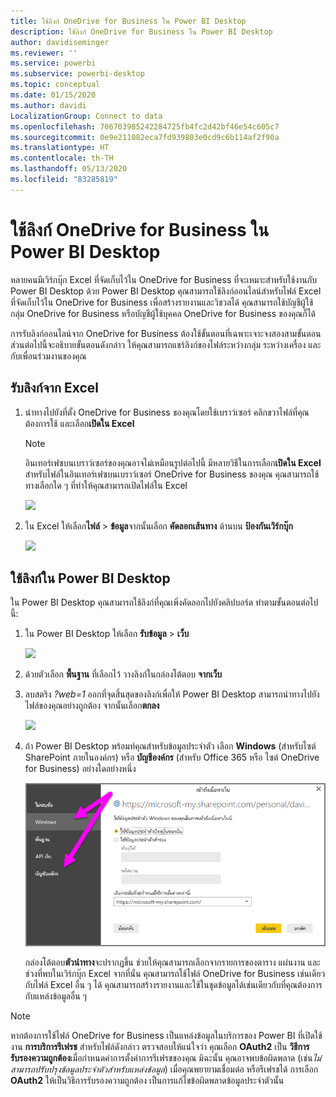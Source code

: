 ```yaml
---
title: ใช้ลิงก์ OneDrive for Business ใน Power BI Desktop
description: ใช้ลิงก์ OneDrive for Business ใน Power BI Desktop
author: davidiseminger
ms.reviewer: ''
ms.service: powerbi
ms.subservice: powerbi-desktop
ms.topic: conceptual
ms.date: 01/15/2020
ms.author: davidi
LocalizationGroup: Connect to data
ms.openlocfilehash: 706703985242284725fb4fc2d42bf46e54c605c7
ms.sourcegitcommit: 0e9e211082eca7fd939803e0cd9c6b114af2f90a
ms.translationtype: HT
ms.contentlocale: th-TH
ms.lasthandoff: 05/13/2020
ms.locfileid: "83285819"
---
```

# <a name="use-onedrive-for-business-links-in-power-bi-desktop"></a>ใช้ลิงก์ OneDrive for Business ใน Power BI Desktop
หลายคนมีเวิร์กบุ๊ก Excel ที่จัดเก็บไว้ใน OneDrive for Business ที่จะเหมาะสำหรับใช้งานกับ Power BI Desktop  ด้วย Power BI Desktop คุณสามารถใช้ลิงก์ออนไลน์สำหรับไฟล์ Excel ที่จัดเก็บไว้ใน OneDrive for Business เพื่อสร้างรายงานและวิชวลได้  คุณสามารถใช้บัญชีผู้ใช้กลุ่ม OneDrive for Business หรือบัญชีผู้ใช้บุคคล OneDrive for Business ของคุณก็ได้

การรับลิงก์ออนไลน์จาก OneDrive for Business ต้องใช้ขั้นตอนที่เฉพาะเจาะจงสองสามขั้นตอน ส่วนต่อไปนี้จะอธิบายขั้นตอนดังกล่าว ให้คุณสามารถแชร์ลิงก์ของไฟล์ระหว่างกลุ่ม ระหว่างเครื่อง และกับเพื่อนร่วมงานของคุณ

## <a name="get-a-link-from-excel"></a>รับลิงก์จาก Excel 
1. นำทางไปยังที่ตั้ง OneDrive for Business ของคุณโดยใช้เบราว์เซอร์ คลิกขวาไฟล์ที่คุณต้องการใช้ และเลือก**เปิดใน Excel**
   
   > [!NOTE]
   > อินเทอร์เฟซบนเบราว์เซอร์ของคุณอาจไม่เหมือนรูปต่อไปนี้ มีหลายวิธีในการเลือก**เปิดใน Excel** สำหรับไฟล์ในอินเทอร์เฟซบนเบราว์เซอร์ OneDrive for Business ของคุณ คุณสามารถใช้ทางเลือกใด ๆ ที่ทำให้คุณสามารถเปิดไฟล์ใน Excel
   > 
   > 
   
   ![](media/desktop-use-onedrive-business-links/odb-links_02.png)
2. ใน Excel ให้เลือก**ไฟล์** > **ข้อมูล**จากนั้นเลือก **คัดลอกเส้นทาง** ด้านบน **ป้องกันเวิร์กบุ๊ก**
   
   ![](media/desktop-use-onedrive-business-links/onedrive-copy-path.png)

## <a name="use-the-link-in-power-bi-desktop"></a>ใช้ลิงก์ใน Power BI Desktop
ใน Power BI Desktop คุณสามารถใช้ลิงก์ที่คุณเพิ่งคัดลอกไปยังคลิปบอร์ด ทำตามขั้นตอนต่อไปนี้:

1. ใน Power BI Desktop ให้เลือก **รับข้อมูล** > **เว็บ**
   
   ![](media/desktop-use-onedrive-business-links/power-bi-web-link-onedrive.png)
2. ด้วยตัวเลือก **พื้นฐาน** ที่เลือกไว้ วางลิงก์ในกล่องโต้ตอบ **จากเว็บ**
3. ลบสตริง *?web=1* ออกที่จุดสิ้นสุดของลิงก์เพื่อให้ Power BI Desktop สามารถนำทางไปยังไฟล์ของคุณอย่างถูกต้อง จากนั้นเลือก**ตกลง**
   
    ![](media/desktop-use-onedrive-business-links/power-bi-web-link-confirmation.png) 
4. ถ้า Power BI Desktop พร้อมท์คุณสำหรับข้อมูลประจำตัว เลือก **Windows** (สำหรับไซต์ SharePoint ภายในองค์กร) หรือ **บัญชีองค์กร** (สำหรับ Office 365 หรือ ไซต์ OneDrive for Business) อย่างใดอย่างหนึ่ง
   
   ![](media/desktop-use-onedrive-business-links/odb-links_06.png)

   กล่องโต้ตอบ**ตัวนำทาง**จะปรากฏขึ้น ช่วยให้คุณสามารถเลือกจากรายการของตาราง แผ่นงาน และช่วงที่พบในเวิร์กบุ๊ก Excel จากที่นั่น คุณสามารถใช้ไฟล์ OneDrive for Business เช่นเดียวกับไฟล์ Excel อื่น ๆ ได้ คุณสามารถสร้างรายงานและใช้ในชุดข้อมูลได้เช่นเดียวกับที่คุณต้องการกับแหล่งข้อมูลอื่น ๆ

> [!NOTE]
> หากต้องการใช้ไฟล์ OneDrive for Business เป็นแหล่งข้อมูลในบริการของ Power BI ที่เปิดใช้งาน **การบริการรีเฟรช** สำหรับไฟล์ดังกล่าว ตรวจสอบให้แน่ใจว่า คุณเลือก **OAuth2** เป็น **วิธีการรับรองความถูกต้อง**เมื่อกำหนดค่าการตั้งค่าการรีเฟรชของคุณ มิฉะนั้น คุณอาจพบข้อผิดพลาด (เช่น*ไม่สามารถปรับปรุงข้อมูลประจำตัวสำหรับแหล่งข้อมูล*) เมื่อคุณพยายามเชื่อมต่อ หรือรีเฟรชได้ การเลือก **OAuth2** ให้เป็นวิธีการรับรองความถูกต้อง เป็นการแก้ไขข้อผิดพลาดข้อมูลประจำตัวนั้น
> 
> 

